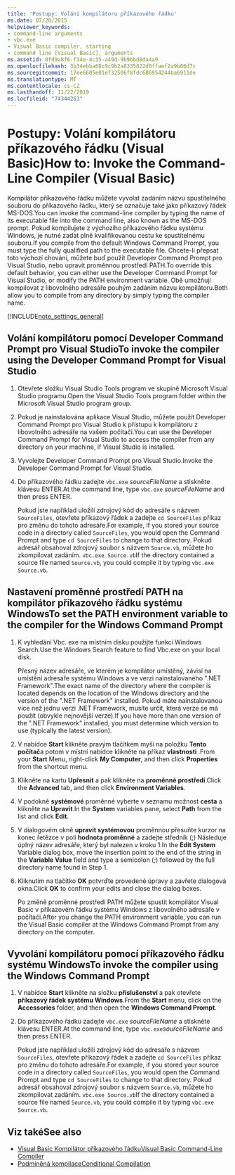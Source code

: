 ```yaml
---
title: 'Postupy: Volání kompilátoru příkazového řádku'
ms.date: 07/20/2015
helpviewer_keywords:
- command-line arguments
- vbc.exe
- Visual Basic compiler, starting
- command line [Visual Basic], arguments
ms.assetid: 0fd9a8f6-f34e-4c35-a49d-9b9bbd8da4a9
ms.openlocfilehash: 3b34ebba68c9c9b2a8335822d0ffaef2a9b06d7c
ms.sourcegitcommit: 17ee6605e01ef32506f8fdc686954244ba6911de
ms.translationtype: MT
ms.contentlocale: cs-CZ
ms.lasthandoff: 11/22/2019
ms.locfileid: "74344263"
---
```

# <a name="how-to-invoke-the-command-line-compiler-visual-basic"></a><span data-ttu-id="c69a2-102">Postupy: Volání kompilátoru příkazového řádku (Visual Basic)</span><span class="sxs-lookup"><span data-stu-id="c69a2-102">How to: Invoke the Command-Line Compiler (Visual Basic)</span></span>

<span data-ttu-id="c69a2-103">Kompilátor příkazového řádku můžete vyvolat zadáním názvu spustitelného souboru do příkazového řádku, který se označuje také jako příkazový řádek MS-DOS.</span><span class="sxs-lookup"><span data-stu-id="c69a2-103">You can invoke the command-line compiler by typing the name of its executable file into the command line, also known as the MS-DOS prompt.</span></span> <span data-ttu-id="c69a2-104">Pokud kompilujete z výchozího příkazového řádku systému Windows, je nutné zadat plně kvalifikovanou cestu ke spustitelnému souboru.</span><span class="sxs-lookup"><span data-stu-id="c69a2-104">If you compile from the default Windows Command Prompt, you must type the fully qualified path to the executable file.</span></span> <span data-ttu-id="c69a2-105">Chcete-li přepsat toto výchozí chování, můžete buď použít Developer Command Prompt pro Visual Studio, nebo upravit proměnnou prostředí PATH.</span><span class="sxs-lookup"><span data-stu-id="c69a2-105">To override this default behavior, you can either use the Developer Command Prompt for Visual Studio, or modify the PATH environment variable.</span></span> <span data-ttu-id="c69a2-106">Obě umožňují kompilovat z libovolného adresáře pouhým zadáním názvu kompilátoru.</span><span class="sxs-lookup"><span data-stu-id="c69a2-106">Both allow you to compile from any directory by simply typing the compiler name.</span></span>

[!INCLUDE[note_settings_general](~/includes/note-settings-general-md.md)]

## <a name="to-invoke-the-compiler-using-the-developer-command-prompt-for-visual-studio"></a><span data-ttu-id="c69a2-107">Volání kompilátoru pomocí Developer Command Prompt pro Visual Studio</span><span class="sxs-lookup"><span data-stu-id="c69a2-107">To invoke the compiler using the Developer Command Prompt for Visual Studio</span></span>

1. <span data-ttu-id="c69a2-108">Otevřete složku Visual Studio Tools program ve skupině Microsoft Visual Studio programu.</span><span class="sxs-lookup"><span data-stu-id="c69a2-108">Open the Visual Studio Tools program folder within the Microsoft Visual Studio program group.</span></span>

2. <span data-ttu-id="c69a2-109">Pokud je nainstalována aplikace Visual Studio, můžete použít Developer Command Prompt pro Visual Studio k přístupu k kompilátoru z libovolného adresáře na vašem počítači.</span><span class="sxs-lookup"><span data-stu-id="c69a2-109">You can use the Developer Command Prompt for Visual Studio to access the compiler from any directory on your machine, if Visual Studio is installed.</span></span>

3. <span data-ttu-id="c69a2-110">Vyvolejte Developer Command Prompt pro Visual Studio.</span><span class="sxs-lookup"><span data-stu-id="c69a2-110">Invoke the Developer Command Prompt for Visual Studio.</span></span>

4. <span data-ttu-id="c69a2-111">Do příkazového řádku zadejte `vbc.exe` *sourceFileName* a stiskněte klávesu ENTER.</span><span class="sxs-lookup"><span data-stu-id="c69a2-111">At the command line, type `vbc.exe` *sourceFileName* and then press ENTER.</span></span>

    <span data-ttu-id="c69a2-112">Pokud jste například uložili zdrojový kód do adresáře s názvem `SourceFiles`, otevřete příkazový řádek a zadejte `cd SourceFiles` příkaz pro změnu do tohoto adresáře.</span><span class="sxs-lookup"><span data-stu-id="c69a2-112">For example, if you stored your source code in a directory called `SourceFiles`, you would open the Command Prompt and type `cd SourceFiles` to change to that directory.</span></span> <span data-ttu-id="c69a2-113">Pokud adresář obsahoval zdrojový soubor s názvem `Source.vb`, můžete ho zkompilovat zadáním. `vbc.exe Source.vb`</span><span class="sxs-lookup"><span data-stu-id="c69a2-113">If the directory contained a source file named `Source.vb`, you could compile it by typing `vbc.exe Source.vb`.</span></span>

## <a name="to-set-the-path-environment-variable-to-the-compiler-for-the-windows-command-prompt"></a><span data-ttu-id="c69a2-114">Nastavení proměnné prostředí PATH na kompilátor příkazového řádku systému Windows</span><span class="sxs-lookup"><span data-stu-id="c69a2-114">To set the PATH environment variable to the compiler for the Windows Command Prompt</span></span>

1. <span data-ttu-id="c69a2-115">K vyhledání Vbc. exe na místním disku použijte funkci Windows Search.</span><span class="sxs-lookup"><span data-stu-id="c69a2-115">Use the Windows Search feature to find Vbc.exe on your local disk.</span></span>

    <span data-ttu-id="c69a2-116">Přesný název adresáře, ve kterém je kompilátor umístěný, závisí na umístění adresáře systému Windows a ve verzi nainstalovaného ".NET Framework".</span><span class="sxs-lookup"><span data-stu-id="c69a2-116">The exact name of the directory where the compiler is located depends on the location of the Windows directory and the version of the ".NET Framework" installed.</span></span> <span data-ttu-id="c69a2-117">Pokud máte nainstalovanou více než jednu verzi .NET Framework, musíte určit, která verze se má použít (obvykle nejnovější verze).</span><span class="sxs-lookup"><span data-stu-id="c69a2-117">If you have more than one version of the ".NET Framework" installed, you must determine which version to use (typically the latest version).</span></span>

2. <span data-ttu-id="c69a2-118">V nabídce **Start** klikněte pravým tlačítkem myši na položku **Tento počítač**a potom v místní nabídce klikněte na příkaz **vlastnosti** .</span><span class="sxs-lookup"><span data-stu-id="c69a2-118">From your **Start** Menu, right-click **My Computer**, and then click **Properties** from the shortcut menu.</span></span>

3. <span data-ttu-id="c69a2-119">Klikněte na kartu **Upřesnit** a pak klikněte na **proměnné prostředí**.</span><span class="sxs-lookup"><span data-stu-id="c69a2-119">Click the **Advanced** tab, and then click **Environment Variables**.</span></span>

4. <span data-ttu-id="c69a2-120">V podokně **systémové** proměnné vyberte v seznamu možnost **cesta** a klikněte na **Upravit**.</span><span class="sxs-lookup"><span data-stu-id="c69a2-120">In the **System** variables pane, select **Path** from the list and click **Edit**.</span></span>

5. <span data-ttu-id="c69a2-121">V dialogovém okně **upravit systémovou** proměnnou přesuňte kurzor na konec řetězce v poli **hodnota proměnné** a zadejte středník (;) Následuje úplný název adresáře, který byl nalezen v kroku 1.</span><span class="sxs-lookup"><span data-stu-id="c69a2-121">In the **Edit System** Variable dialog box, move the insertion point to the end of the string in the **Variable Value** field and type a semicolon (;) followed by the full directory name found in Step 1.</span></span>

6. <span data-ttu-id="c69a2-122">Kliknutím na tlačítko **OK** potvrďte provedené úpravy a zavřete dialogová okna.</span><span class="sxs-lookup"><span data-stu-id="c69a2-122">Click **OK** to confirm your edits and close the dialog boxes.</span></span>

     <span data-ttu-id="c69a2-123">Po změně proměnné prostředí PATH můžete spustit kompilátor Visual Basic v příkazovém řádku systému Windows z libovolného adresáře v počítači.</span><span class="sxs-lookup"><span data-stu-id="c69a2-123">After you change the PATH environment variable, you can run the Visual Basic compiler at the Windows Command Prompt from any directory on the computer.</span></span>

## <a name="to-invoke-the-compiler-using-the-windows-command-prompt"></a><span data-ttu-id="c69a2-124">Vyvolání kompilátoru pomocí příkazového řádku systému Windows</span><span class="sxs-lookup"><span data-stu-id="c69a2-124">To invoke the compiler using the Windows Command Prompt</span></span>

1. <span data-ttu-id="c69a2-125">V nabídce **Start** klikněte na složku **příslušenství** a pak otevřete **příkazový řádek systému Windows**.</span><span class="sxs-lookup"><span data-stu-id="c69a2-125">From the **Start** menu, click on the **Accessories** folder, and then open the **Windows Command Prompt**.</span></span>

2. <span data-ttu-id="c69a2-126">Do příkazového řádku zadejte `vbc.exe` *sourceFileName* a stiskněte klávesu ENTER.</span><span class="sxs-lookup"><span data-stu-id="c69a2-126">At the command line, type `vbc.exe`*sourceFileName* and then press ENTER.</span></span>

     <span data-ttu-id="c69a2-127">Pokud jste například uložili zdrojový kód do adresáře s názvem `SourceFiles`, otevřete příkazový řádek a zadejte `cd SourceFiles` příkaz pro změnu do tohoto adresáře.</span><span class="sxs-lookup"><span data-stu-id="c69a2-127">For example, if you stored your source code in a directory called `SourceFiles`, you would open the Command Prompt and type `cd SourceFiles` to change to that directory.</span></span> <span data-ttu-id="c69a2-128">Pokud adresář obsahoval zdrojový soubor s názvem `Source.vb`, můžete ho zkompilovat zadáním. `vbc.exe Source.vb`</span><span class="sxs-lookup"><span data-stu-id="c69a2-128">If the directory contained a source file named `Source.vb`, you could compile it by typing `vbc.exe Source.vb`.</span></span>

## <a name="see-also"></a><span data-ttu-id="c69a2-129">Viz také</span><span class="sxs-lookup"><span data-stu-id="c69a2-129">See also</span></span>

- [<span data-ttu-id="c69a2-130">Visual Basic Kompilátor příkazového řádku</span><span class="sxs-lookup"><span data-stu-id="c69a2-130">Visual Basic Command-Line Compiler</span></span>](../../../visual-basic/reference/command-line-compiler/index.md)
- [<span data-ttu-id="c69a2-131">Podmíněná kompilace</span><span class="sxs-lookup"><span data-stu-id="c69a2-131">Conditional Compilation</span></span>](../../../visual-basic/programming-guide/program-structure/conditional-compilation.md)
